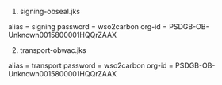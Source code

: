 1. signing-obseal.jks

alias = signing
password = wso2carbon
org-id = PSDGB-OB-Unknown0015800001HQQrZAAX

2. transport-obwac.jks

alias = transport
password = wso2carbon 
org-id = PSDGB-OB-Unknown0015800001HQQrZAAX



